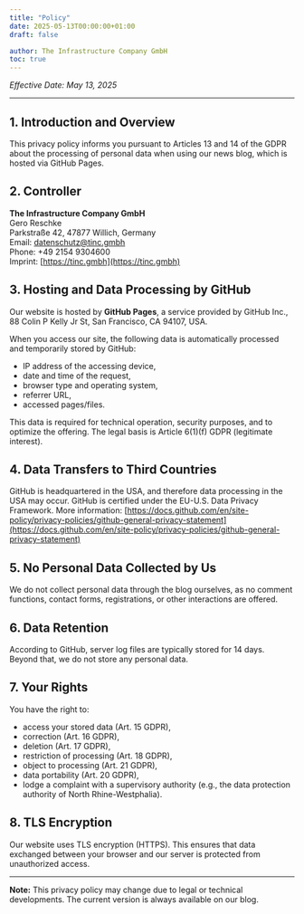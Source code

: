 ```yaml
---
title: "Policy"
date: 2025-05-13T00:00:00+01:00
draft: false

author: The Infrastructure Company GmbH
toc: true
---
```


*Effective Date: May 13, 2025*

---

## 1. Introduction and Overview
This privacy policy informs you pursuant to Articles 13 and 14 of the GDPR about the processing of personal data when using our news blog, which is hosted via GitHub Pages.

## 2. Controller
**The Infrastructure Company GmbH**  
Gero Reschke  
Parkstraße 42, 47877 Willich, Germany  
Email: [datenschutz@tinc.gmbh](mailto:datenschutz@tinc.gmbh)  
Phone: +49 2154 9304600  
Imprint: [https://tinc.gmbh](https://tinc.gmbh)

## 3. Hosting and Data Processing by GitHub
Our website is hosted by **GitHub Pages**, a service provided by GitHub Inc., 88 Colin P Kelly Jr St, San Francisco, CA 94107, USA.

When you access our site, the following data is automatically processed and temporarily stored by GitHub:
- IP address of the accessing device,
- date and time of the request,
- browser type and operating system,
- referrer URL,
- accessed pages/files.

This data is required for technical operation, security purposes, and to optimize the offering. The legal basis is Article 6(1)(f) GDPR (legitimate interest).

## 4. Data Transfers to Third Countries
GitHub is headquartered in the USA, and therefore data processing in the USA may occur. GitHub is certified under the EU-U.S. Data Privacy Framework. More information: [https://docs.github.com/en/site-policy/privacy-policies/github-general-privacy-statement](https://docs.github.com/en/site-policy/privacy-policies/github-general-privacy-statement)

## 5. No Personal Data Collected by Us
We do not collect personal data through the blog ourselves, as no comment functions, contact forms, registrations, or other interactions are offered.

## 6. Data Retention
According to GitHub, server log files are typically stored for 14 days. Beyond that, we do not store any personal data.

## 7. Your Rights
You have the right to:
- access your stored data (Art. 15 GDPR),
- correction (Art. 16 GDPR),
- deletion (Art. 17 GDPR),
- restriction of processing (Art. 18 GDPR),
- object to processing (Art. 21 GDPR),
- data portability (Art. 20 GDPR),
- lodge a complaint with a supervisory authority (e.g., the data protection authority of North Rhine-Westphalia).

## 8. TLS Encryption
Our website uses TLS encryption (HTTPS). This ensures that data exchanged between your browser and our server is protected from unauthorized access.

---

**Note:** This privacy policy may change due to legal or technical developments. The current version is always available on our blog.
